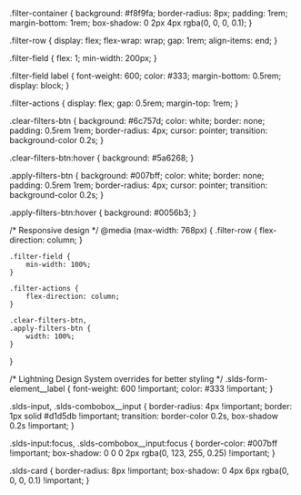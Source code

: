 .filter-container {
    background: #f8f9fa;
    border-radius: 8px;
    padding: 1rem;
    margin-bottom: 1rem;
    box-shadow: 0 2px 4px rgba(0, 0, 0, 0.1);
}

.filter-row {
    display: flex;
    flex-wrap: wrap;
    gap: 1rem;
    align-items: end;
}

.filter-field {
    flex: 1;
    min-width: 200px;
}

.filter-field label {
    font-weight: 600;
    color: #333;
    margin-bottom: 0.5rem;
    display: block;
}

.filter-actions {
    display: flex;
    gap: 0.5rem;
    margin-top: 1rem;
}

.clear-filters-btn {
    background: #6c757d;
    color: white;
    border: none;
    padding: 0.5rem 1rem;
    border-radius: 4px;
    cursor: pointer;
    transition: background-color 0.2s;
}

.clear-filters-btn:hover {
    background: #5a6268;
}

.apply-filters-btn {
    background: #007bff;
    color: white;
    border: none;
    padding: 0.5rem 1rem;
    border-radius: 4px;
    cursor: pointer;
    transition: background-color 0.2s;
}

.apply-filters-btn:hover {
    background: #0056b3;
}

/* Responsive design */
@media (max-width: 768px) {
    .filter-row {
        flex-direction: column;
    }
    
    .filter-field {
        min-width: 100%;
    }
    
    .filter-actions {
        flex-direction: column;
    }
    
    .clear-filters-btn,
    .apply-filters-btn {
        width: 100%;
    }
}

/* Lightning Design System overrides for better styling */
.slds-form-element__label {
    font-weight: 600 !important;
    color: #333 !important;
}

.slds-input,
.slds-combobox__input {
    border-radius: 4px !important;
    border: 1px solid #d1d5db !important;
    transition: border-color 0.2s, box-shadow 0.2s !important;
}

.slds-input:focus,
.slds-combobox__input:focus {
    border-color: #007bff !important;
    box-shadow: 0 0 0 2px rgba(0, 123, 255, 0.25) !important;
}

.slds-card {
    border-radius: 8px !important;
    box-shadow: 0 4px 6px rgba(0, 0, 0, 0.1) !important;
}

